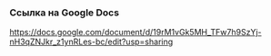 ### Ссылка на Google Docs
https://docs.google.com/document/d/19rM1vGk5MH_TFw7h9SzYj-nH3qZNJkr_z1ynRLes-bc/edit?usp=sharing